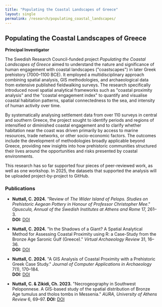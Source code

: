 ```yaml
---
title: "Populating the Coastal Landscapes of Greece"
layout: single
permalink: /research/populating_coastal_landscapes/
---
```


## Populating the Coastal Landscapes of Greece  
**Principal Investigator**  

The Swedish Research Council-funded project *Populating the Coastal Landscapes of Greece* aimed to understand the nature and significance of human engagement with coastal landscapes ("coastscapes") in later Greek prehistory (7000–1100 BCE). It employed a multidisciplinary approach combining spatial analysis, GIS methodologies, and archaeological data from extensive published fieldwalking surveys. The research specifically introduced novel spatial analytical frameworks such as "coastal proximity analysis" and the "coastal engagement index" to quantify and visualise coastal habitation patterns, spatial connectedness to the sea, and intensity of human activity over time.

By systematically analysing settlement data from over 110 surveys in central and southern Greece, the project sought to identify periods and regions of intensified or diminished coastal engagement and to clarify whether habitation near the coast was driven primarily by access to marine resources, trade networks, or other socio-economic factors. The outcomes include the development of methodologies broadly applicable beyond Greece, providing new insights into how prehistoric communities structured their lives around the opportunities and risks presented by coastal environments.

This research has so far supported four pieces of peer-reviewed work, as well as one workshop. In 2025, the datasets that supported the analysis will be uploaded project-by-project to GitHub.

### Publications  

- **Nuttall, C. 2024.** "Review of *The Wider Island of Pelops. Studies on Prehistoric Aegean Pottery in Honour of Professor Christopher Mee*." *Opuscula, Annual of the Swedish Institutes at Athens and Rome* 17, 261–3.  
  **DOI:** [DOI](https://doi.org/10.30549/opathrom-17-14)  

- **Nuttall, C. 2024.** "In the Shadows of a Giant? A Spatial Analytical Method for Assessing Coastal Proximity using R: a Case-Study from the Bronze Age Saronic Gulf (Greece)." *Virtual Archaeology Review* 31, 16–36.  
  **DOI:** [DOI](https://doi.org/10.4995/var.2024.21694)  

- **Nuttall, C. 2024.** "A GIS Analysis of Coastal Proximity with a Prehistoric Greek Case Study." *Journal of Computer Applications in Archaeology* 7(1), 170–184.  
  **DOI:** [DOI](https://doi.org/10.5334/jcaa.143)  

- **Nuttall, C. & Zikidi, Ch. 2023.** "Necrogeography in Southwest Peloponnese. A GIS-based study of the spatial distribution of Bronze Age tumulus and tholos tombs in Messenia." *AURA, University of Athens Review* 6, 69–97.
  **DOI:** [DOI](http://dx.doi.org/10.26247/aura6.3)
